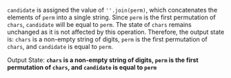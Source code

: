 `candidate` is assigned the value of `''.join(perm)`, which concatenates the elements of `perm` into a single string. Since `perm` is the first permutation of `chars`, `candidate` will be equal to `perm`. The state of `chars` remains unchanged as it is not affected by this operation. Therefore, the output state is: `chars` is a non-empty string of digits, `perm` is the first permutation of `chars`, and `candidate` is equal to `perm`.

Output State: **`chars` is a non-empty string of digits, `perm` is the first permutation of `chars`, and `candidate` is equal to `perm`**